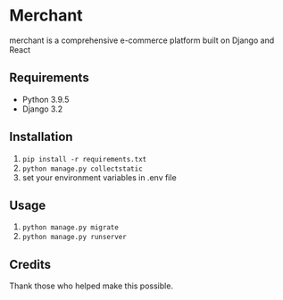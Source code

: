 # Merchant

merchant is a comprehensive e-commerce platform built on Django and React

## Requirements

- Python 3.9.5
- Django 3.2

## Installation

1. `pip install -r requirements.txt`
2. `python manage.py collectstatic`
3. set your environment variables in .env file

## Usage

1. `python manage.py migrate`
2. `python manage.py runserver`

## Credits

Thank those who helped make this possible.
